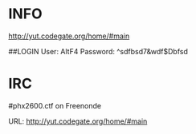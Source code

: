 INFO
====

http://yut.codegate.org/home/#main

##LOGIN
    User:       AltF4
    Password:   ^sdfbsd7&wdf$Dbfsd


IRC
===

\#phx2600.ctf on Freenonde

URL: http://yut.codegate.org/home/#main



